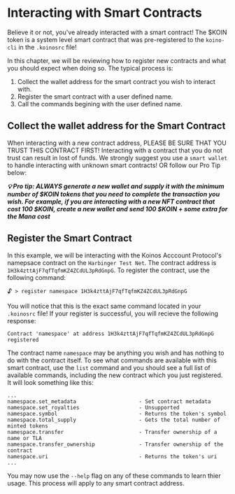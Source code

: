 # Interacting with Smart Contracts

Believe it or not, you've already interacted with a smart contract! The $KOIN token is a system level smart contract that was pre-registered to the `koino-cli` in the `.koinosrc` file!

In this chapter, we will be reviewing how to register new contracts and what you should expect when doing so.  The typical process is:

1. Collect the wallet address for the smart contract you wish to interact with.
2. Register the smart contract with a user defined name.
3. Call the commands begining with the user defined name.

## Collect the wallet address for the Smart Contract

When interacting with a new contract address, PLEASE BE SURE THAT YOU TRUST THIS CONTRACT FIRST! Interacting with a contract that you do not trust can result in lost of funds. We strongly suggest you use a `smart wallet` to handle interacting with unknown smart contracts! OR follow our Pro Tip below: 


___💡 Pro tip: ALWAYS generate a new wallet and supply it with the minimum number of $KOIN tokens that you need to complete the transaction you wish. For example, if you are interacting with a new NFT contract that cost 100 $KOIN, create a new wallet and send 100 $KOIN + some extra for the Mana cost___

## Register the Smart Contract

In this example, we will be interacting with the Koinos Acccount Protocol's namepsace contract on the `Harbinger Test Net`. The contract address is `1H3k4zttAjF7qfTqfmKZ4ZCdUL3pRdGnpG`. To register the contract, use the following command:

```
🔓 > register namespace 1H3k4zttAjF7qfTqfmKZ4ZCdUL3pRdGnpG
```

You will notice that this is the exact same command located in your `.koinosrc` file! If your register is successful, you will recieve the following response:

```
Contract 'namespace' at address 1H3k4zttAjF7qfTqfmKZ4ZCdUL3pRdGnpG registered
```

The contract name `namespace` may be anything you wish and has nothing to do with the contract itself. To see what commands are available with this smart contract, use the `list` command and you should see a full list of available commands, including the new contract which you just registered. It will look something like this:

```
...
namespace.set_metadata                    - Set contract metadata
namespace.set_royalties                   - Unsupported
namespace.symbol                          - Returns the token's symbol
namespace.total_supply                    - Gets the total number of minted tokens
namespace.transfer                        - Transfer ownership of a name or TLA
namespace.transfer_ownership              - Transfer ownership of the contract
namespace.uri                             - Returns the token's uri
...
```

You may now use the `--help` flag on any of these commands to learn thier usage. This process will apply to any smart contract address.